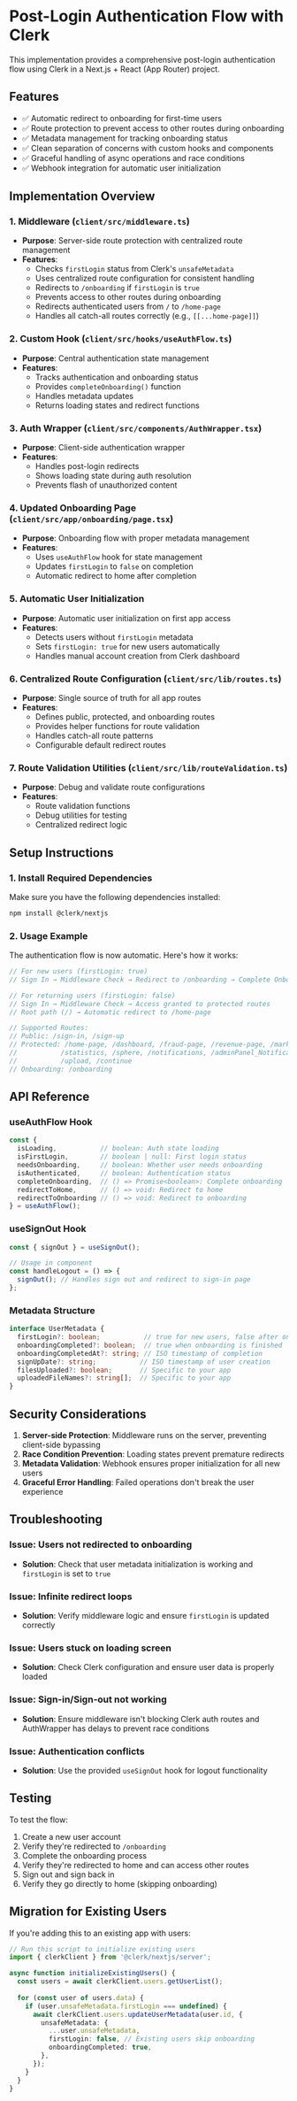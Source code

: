 # Post-Login Authentication Flow with Clerk

This implementation provides a comprehensive post-login authentication flow using Clerk in a Next.js + React (App Router) project.

## Features

- ✅ Automatic redirect to onboarding for first-time users
- ✅ Route protection to prevent access to other routes during onboarding
- ✅ Metadata management for tracking onboarding status
- ✅ Clean separation of concerns with custom hooks and components
- ✅ Graceful handling of async operations and race conditions
- ✅ Webhook integration for automatic user initialization

## Implementation Overview

### 1. Middleware (`client/src/middleware.ts`)
- **Purpose**: Server-side route protection with centralized route management
- **Features**:
  - Checks `firstLogin` status from Clerk's `unsafeMetadata`
  - Uses centralized route configuration for consistent handling
  - Redirects to `/onboarding` if `firstLogin` is `true`
  - Prevents access to other routes during onboarding
  - Redirects authenticated users from `/` to `/home-page`
  - Handles all catch-all routes correctly (e.g., `[[...home-page]]`)

### 2. Custom Hook (`client/src/hooks/useAuthFlow.ts`)
- **Purpose**: Central authentication state management
- **Features**:
  - Tracks authentication and onboarding status
  - Provides `completeOnboarding()` function
  - Handles metadata updates
  - Returns loading states and redirect functions

### 3. Auth Wrapper (`client/src/components/AuthWrapper.tsx`)
- **Purpose**: Client-side authentication wrapper
- **Features**:
  - Handles post-login redirects
  - Shows loading state during auth resolution
  - Prevents flash of unauthorized content

### 4. Updated Onboarding Page (`client/src/app/onboarding/page.tsx`)
- **Purpose**: Onboarding flow with proper metadata management
- **Features**:
  - Uses `useAuthFlow` hook for state management
  - Updates `firstLogin` to `false` on completion
  - Automatic redirect to home after completion

### 5. Automatic User Initialization
- **Purpose**: Automatic user initialization on first app access
- **Features**:
  - Detects users without `firstLogin` metadata
  - Sets `firstLogin: true` for new users automatically
  - Handles manual account creation from Clerk dashboard

### 6. Centralized Route Configuration (`client/src/lib/routes.ts`)
- **Purpose**: Single source of truth for all app routes
- **Features**:
  - Defines public, protected, and onboarding routes
  - Provides helper functions for route validation
  - Handles catch-all route patterns
  - Configurable default redirect routes

### 7. Route Validation Utilities (`client/src/lib/routeValidation.ts`)
- **Purpose**: Debug and validate route configurations
- **Features**:
  - Route validation functions
  - Debug utilities for testing
  - Centralized redirect logic

## Setup Instructions

### 1. Install Required Dependencies

Make sure you have the following dependencies installed:

```bash
npm install @clerk/nextjs
```

### 2. Usage Example

The authentication flow is now automatic. Here's how it works:

```typescript
// For new users (firstLogin: true)
// Sign In → Middleware Check → Redirect to /onboarding → Complete Onboarding → Redirect to /home-page

// For returning users (firstLogin: false)  
// Sign In → Middleware Check → Access granted to protected routes
// Root path (/) → Automatic redirect to /home-page

// Supported Routes:
// Public: /sign-in, /sign-up
// Protected: /home-page, /dashboard, /fraud-page, /revenue-page, /market-page, 
//           /statistics, /sphere, /notifications, /adminPanel_Notifications, 
//           /upload, /continue
// Onboarding: /onboarding
```

## API Reference

### useAuthFlow Hook

```typescript
const {
  isLoading,           // boolean: Auth state loading
  isFirstLogin,        // boolean | null: First login status
  needsOnboarding,     // boolean: Whether user needs onboarding
  isAuthenticated,     // boolean: Authentication status
  completeOnboarding,  // () => Promise<boolean>: Complete onboarding
  redirectToHome,      // () => void: Redirect to home
  redirectToOnboarding // () => void: Redirect to onboarding
} = useAuthFlow();
```

### useSignOut Hook

```typescript
const { signOut } = useSignOut();

// Usage in component
const handleLogout = () => {
  signOut(); // Handles sign out and redirect to sign-in page
};
```

### Metadata Structure

```typescript
interface UserMetadata {
  firstLogin?: boolean;           // true for new users, false after onboarding
  onboardingCompleted?: boolean;  // true when onboarding is finished
  onboardingCompletedAt?: string; // ISO timestamp of completion
  signUpDate?: string;           // ISO timestamp of user creation
  filesUploaded?: boolean;       // Specific to your app
  uploadedFileNames?: string[];  // Specific to your app
}
```

## Security Considerations

1. **Server-side Protection**: Middleware runs on the server, preventing client-side bypassing
2. **Race Condition Prevention**: Loading states prevent premature redirects
3. **Metadata Validation**: Webhook ensures proper initialization for all new users
4. **Graceful Error Handling**: Failed operations don't break the user experience

## Troubleshooting

### Issue: Users not redirected to onboarding
- **Solution**: Check that user metadata initialization is working and `firstLogin` is set to `true`

### Issue: Infinite redirect loops
- **Solution**: Verify middleware logic and ensure `firstLogin` is updated correctly

### Issue: Users stuck on loading screen
- **Solution**: Check Clerk configuration and ensure user data is properly loaded

### Issue: Sign-in/Sign-out not working
- **Solution**: Ensure middleware isn't blocking Clerk auth routes and AuthWrapper has delays to prevent race conditions

### Issue: Authentication conflicts
- **Solution**: Use the provided `useSignOut` hook for logout functionality

## Testing

To test the flow:

1. Create a new user account
2. Verify they're redirected to `/onboarding`
3. Complete the onboarding process
4. Verify they're redirected to home and can access other routes
5. Sign out and sign back in
6. Verify they go directly to home (skipping onboarding)

## Migration for Existing Users

If you're adding this to an existing app with users:

```typescript
// Run this script to initialize existing users
import { clerkClient } from '@clerk/nextjs/server';

async function initializeExistingUsers() {
  const users = await clerkClient.users.getUserList();
  
  for (const user of users.data) {
    if (user.unsafeMetadata.firstLogin === undefined) {
      await clerkClient.users.updateUserMetadata(user.id, {
        unsafeMetadata: {
          ...user.unsafeMetadata,
          firstLogin: false, // Existing users skip onboarding
          onboardingCompleted: true,
        },
      });
    }
  }
}
``` 